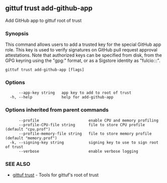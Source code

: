 ## gittuf trust add-github-app

Add GitHub app to gittuf root of trust

### Synopsis

This command allows users to add a trusted key for the special GitHub app role. This key is used to verify signatures on GitHub pull request approval attestations. Note that authorized keys can be specified from disk, from the GPG keyring using the "gpg:<fingerprint>" format, or as a Sigstore identity as "fulcio:<identity>::<issuer>".

```
gittuf trust add-github-app [flags]
```

### Options

```
      --app-key string   app key to add to root of trust
  -h, --help             help for add-github-app
```

### Options inherited from parent commands

```
      --profile                      enable CPU and memory profiling
      --profile-CPU-file string      file to store CPU profile (default "cpu.prof")
      --profile-memory-file string   file to store memory profile (default "memory.prof")
  -k, --signing-key string           signing key to use to sign root of trust
      --verbose                      enable verbose logging
```

### SEE ALSO

* [gittuf trust](gittuf_trust.md)	 - Tools for gittuf's root of trust

